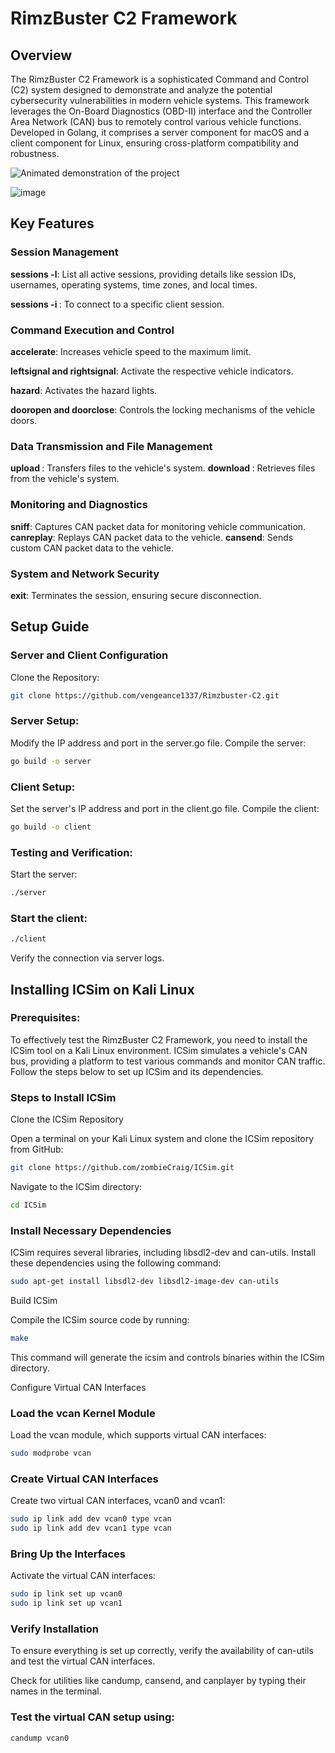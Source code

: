 # RimzBuster C2 Framework

## Overview
The RimzBuster C2 Framework is a sophisticated Command and Control (C2) system designed to demonstrate and analyze the potential cybersecurity vulnerabilities in modern vehicle systems. This framework leverages the On-Board Diagnostics (OBD-II) interface and the Controller Area Network (CAN) bus to remotely control various vehicle functions. Developed in Golang, it comprises a server component for macOS and a client component for Linux, ensuring cross-platform compatibility and robustness.

![Animated demonstration of the project](https://i.ibb.co/fr7rq55/rimz.gif)

![image](https://github.com/user-attachments/assets/4bdbf274-3e88-48e5-837b-2c6ac67d85dd)

## Key Features

### Session Management

**sessions -l**: List all active sessions, providing details like session IDs, usernames, operating systems, time zones, and local times.

**sessions -i <id>**: To connect to a specific client session.

### Command Execution and Control

**accelerate**: Increases vehicle speed to the maximum limit.

**leftsignal and rightsignal**: Activate the respective vehicle indicators.

**hazard**: Activates the hazard lights.

**dooropen and doorclose**: Controls the locking mechanisms of the vehicle doors.

### Data Transmission and File Management

**upload <localpath> <remotedir>**: Transfers files to the vehicle's system.
**download <remotepath> <localpath>**: Retrieves files from the vehicle's system.

### Monitoring and Diagnostics

**sniff**: Captures CAN packet data for monitoring vehicle communication.
**canreplay**: Replays CAN packet data to the vehicle.
**cansend**: Sends custom CAN packet data to the vehicle.

### System and Network Security

**exit**: Terminates the session, ensuring secure disconnection.

## Setup Guide

### Server and Client Configuration

Clone the Repository:

```bash
git clone https://github.com/vengeance1337/Rimzbuster-C2.git
```

### Server Setup:

Modify the IP address and port in the server.go file.
Compile the server:
```bash
go build -o server
```

### Client Setup:

Set the server's IP address and port in the client.go file.
Compile the client:

```bash
go build -o client
```

### Testing and Verification:

Start the server:
```bash
./server
```

### Start the client:
```bash
./client
```

Verify the connection via server logs.

## Installing ICSim on Kali Linux

### Prerequisites:

To effectively test the RimzBuster C2 Framework, you need to install the ICSim tool on a Kali Linux environment. ICSim simulates a vehicle's CAN bus, providing a platform to test various commands and monitor CAN traffic. Follow the steps below to set up ICSim and its dependencies.

### Steps to Install ICSim

Clone the ICSim Repository

Open a terminal on your Kali Linux system and clone the ICSim repository from GitHub:

```bash
git clone https://github.com/zombieCraig/ICSim.git
```

Navigate to the ICSim directory:

```bash
cd ICSim
```

### Install Necessary Dependencies

ICSim requires several libraries, including libsdl2-dev and can-utils. Install these dependencies using the following command:

```bash
sudo apt-get install libsdl2-dev libsdl2-image-dev can-utils
```

Build ICSim

Compile the ICSim source code by running:

```bash
make
```

This command will generate the icsim and controls binaries within the ICSim directory.

Configure Virtual CAN Interfaces

### Load the vcan Kernel Module

Load the vcan module, which supports virtual CAN interfaces:

```bash
sudo modprobe vcan
```

### Create Virtual CAN Interfaces

Create two virtual CAN interfaces, vcan0 and vcan1:

```bash
sudo ip link add dev vcan0 type vcan
sudo ip link add dev vcan1 type vcan
```

### Bring Up the Interfaces

Activate the virtual CAN interfaces:

```bash
sudo ip link set up vcan0
sudo ip link set up vcan1
```

### Verify Installation

To ensure everything is set up correctly, verify the availability of can-utils and test the virtual CAN interfaces.

Check for utilities like candump, cansend, and canplayer by typing their names in the terminal.


### Test the virtual CAN setup using:

```bash
candump vcan0
```
